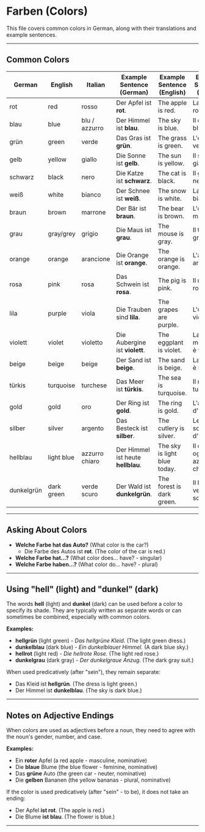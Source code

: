 # Farben (Colors)

This file covers common colors in German, along with their translations and example sentences.

---

## Common Colors

| German      | English    | Italian     | Example Sentence (German)                | Example Sentence (English)          | Example Sentence (Italian)            |
|-------------|------------|-------------|------------------------------------------|-------------------------------------|---------------------------------------|
| rot         | red        | rosso       | Der Apfel ist **rot**.                   | The apple is red.                   | La mela è rossa.                      |
| blau        | blue       | blu / azzurro | Der Himmel ist **blau**.                 | The sky is blue.                    | Il cielo è blu.                       |
| grün        | green      | verde       | Das Gras ist **grün**.                   | The grass is green.                 | L'erba è verde.                       |
| gelb        | yellow     | giallo      | Die Sonne ist **gelb**.                  | The sun is yellow.                  | Il sole è giallo.                     |
| schwarz     | black      | nero        | Die Katze ist **schwarz**.               | The cat is black.                   | Il gatto è nero.                      |
| weiß        | white      | bianco      | Der Schnee ist **weiß**.                 | The snow is white.                  | La neve è bianca.                     |
| braun       | brown      | marrone     | Der Bär ist **braun**.                   | The bear is brown.                  | L'orso è marrone.                     |
| grau        | gray/grey  | grigio      | Die Maus ist **grau**.                   | The mouse is gray.                  | Il topo è grigio.                     |
| orange      | orange     | arancione   | Die Orange ist **orange**.               | The orange is orange.               | L'arancia è arancione.                |
| rosa        | pink       | rosa        | Das Schwein ist **rosa**.                | The pig is pink.                    | Il maiale è rosa.                     |
| lila        | purple     | viola       | Die Trauben sind **lila**.               | The grapes are purple.              | L'uva è viola.                        |
| violett     | violet     | violetto    | Die Aubergine ist **violett**.           | The eggplant is violet.             | La melanzana è violetta.              |
| beige       | beige      | beige       | Der Sand ist **beige**.                  | The sand is beige.                  | La sabbia è beige.                    |
| türkis      | turquoise  | turchese    | Das Meer ist **türkis**.                 | The sea is turquoise.               | Il mare è turchese.                   |
| gold        | gold       | oro         | Der Ring ist **gold**.                   | The ring is gold.                   | L'anello è d'oro.                     |
| silber      | silver     | argento     | Das Besteck ist **silber**.              | The cutlery is silver.              | Le posate sono d'argento.             |
| hellblau    | light blue | azzurro chiaro | Der Himmel ist heute **hellblau**.       | The sky is light blue today.        | Il cielo oggi è azzurro chiaro.       |
| dunkelgrün  | dark green | verde scuro | Der Wald ist **dunkelgrün**.             | The forest is dark green.           | Il bosco è verde scuro.               |

---

## Asking About Colors

*   **Welche Farbe hat das Auto?** (What color is the car?)
    *   Die Farbe des Autos ist **rot**. (The color of the car is red.)
*   **Welche Farbe hat...?** (What color does... have? - singular)
*   **Welche Farbe haben...?** (What color do... have? - plural)

---

## Using "hell" (light) and "dunkel" (dark)

The words **hell** (light) and **dunkel** (dark) can be used before a color to specify its shade. They are typically written as separate words or can sometimes be combined, especially with common colors.

**Examples:**

*   **hellgrün** (light green) - *Das hellgrüne Kleid.* (The light green dress.)
*   **dunkelblau** (dark blue) - *Ein dunkelblauer Himmel.* (A dark blue sky.)
*   **hellrot** (light red) - *Die hellrote Rose.* (The light red rose.)
*   **dunkelgrau** (dark gray) - *Der dunkelgraue Anzug.* (The dark gray suit.)

When used predicatively (after "sein"), they remain separate:
*   Das Kleid ist **hellgrün**. (The dress is light green.)
*   Der Himmel ist **dunkelblau**. (The sky is dark blue.)

---

## Notes on Adjective Endings

When colors are used as adjectives before a noun, they need to agree with the noun's gender, number, and case.

**Examples:**

*   Ein **roter** Apfel (a red apple - masculine, nominative)
*   Die **blaue** Blume (the blue flower - feminine, nominative)
*   Das **grüne** Auto (the green car - neuter, nominative)
*   Die **gelben** Bananen (the yellow bananas - plural, nominative)

If the color is used predicatively (after "sein" - to be), it does not take an ending:
*   Der Apfel **ist rot**. (The apple is red.)
*   Die Blume **ist blau**. (The flower is blue.)

---
